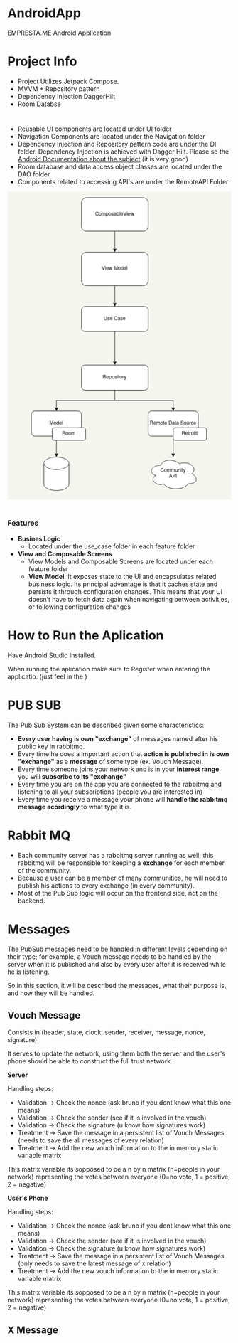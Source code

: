 # AndroidApp
EMPRESTA.ME Android Application


# Project Info

* Project Utilizes Jetpack Compose.
* MVVM + Repository pattern
* Dependency Injection DaggerHilt 
* Room Databse

#

* Reusable UI components are located under UI folder
* Navigation Components are located under the Navigation folder
* Dependency Injection and Repository pattern code are under the DI folder. Dependency Injection is achieved with Dagger Hilt. Please se the [Android Documentation about the subject](https://developer.android.com/training/dependency-injection/hilt-android) (it is very good)
* Room database and data access object classes are located under the DAO folder
* Components related to accessing API's are under the RemoteAPI Folder

<img src="images/Architecture.png">

# 
### Features
* **Busines Logic**
  * Located under the use_case folder in each feature folder
* **View and Composable Screens**
  * View Models and Composable Screens are located under each feature folder
  * **View Model**: It exposes state to the UI and encapsulates related business logic. Its principal advantage is that it caches state and persists it through configuration changes. This means that your UI doesn’t have to fetch data again when navigating between activities, or following configuration changes


# How to Run the Aplication

Have Android Studio Installed.  


When running the aplication make sure to Register when entering the applicatio. (just feel in the )


# PUB SUB
The Pub Sub System can be described given some characteristics:
- **Every user having is own "**exchange**"** of messages named after his public key in rabbitmq.
- Every time he does a important action that **action is published in is own "**exchange**"** as a **message** of some type (ex. Vouch Message).
- Every time someone joins your network and is in your **interest range** you will **subscribe to its "**exchange**"**
- Every time you are on the app you are connected to the rabbitmq and listening to all your subscriptions (people you are interested in)
- Every time you receive a message your phone will **handle the rabbitmq message acordingly** to what type it is.

# Rabbit MQ
- Each community server has a rabbitmq server running as well; this rabbitmq will be responsible for keeping a **exchange** for each member of the community.
- Because a user can be a member of many communities, he will need to publish his actions to every exchange (in every community).
- Most of the Pub Sub logic will occur on the frontend side, not on the backend.

# Messages
The PubSub messages need to be handled in different levels depending on their type; for example, a Vouch message needs to be handled by the server when it is published and also by every user after it is received while he is listening.

So in this section, it will be described the messages, what their purpose is, and how they will be handled.

## **Vouch Message**
Consists in (header, state, clock, sender, receiver, message, nonce, signature)

It serves to update the network, using them both the  server and the user's phone should be able to construct the full trust network.

**Server**

Handling steps:
- Validation -> Check the nonce (ask bruno if you dont know what this one means)
- Validation -> Check the sender (see if it is involved in the vouch)
- Validation -> Check the signature (u know how signatures work)
- Treatment -> Save the message in a persistent list of Vouch Messages (needs to save the all messages of every relation)
- Treatment -> Add the new vouch information to the in memory static variable matrix

This matrix variable its sopposed to be a n by n matrix (n=people in your network) representing the votes between everyone (0=no vote, 1 = positive, 2 = negative)

**User's Phone** 

Handling steps:

- Validation -> Check the nonce (ask bruno if you dont know what this one means)
- Validation -> Check the sender (see if it is involved in the vouch)
- Validation -> Check the signature (u know how signatures work)
- Treatment -> Save the message in a persistent list of Vouch Messages (only needs to save the latest message of x relation)
- Treatment -> Add the new vouch information to the in memory static variable matrix

This matrix variable its sopposed to be a n by n matrix (n=people in your network) representing the votes between everyone (0=no vote, 1 = positive, 2 = negative)
 

## **X Message**

